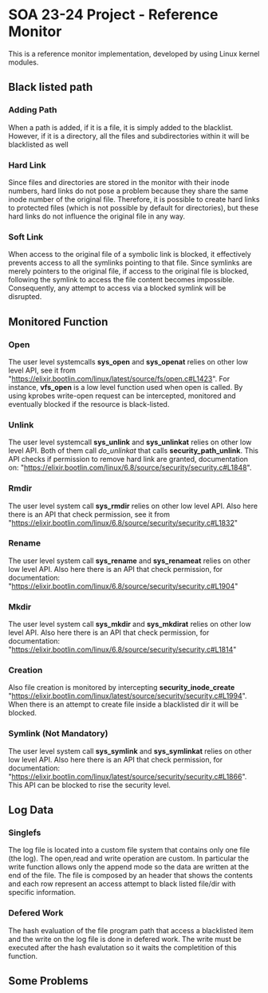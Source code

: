 # SOA 23-24 Project - Reference Monitor
This is a reference monitor implementation, developed by using Linux kernel modules. <br />

## Black listed path
### Adding Path
When a path is added, if it is a file, it is simply added to the blacklist. However, if it is a directory, all the files and subdirectories within it will be blacklisted as well
### Hard Link
Since files and directories are stored in the monitor with their inode numbers, hard links do not pose a problem because they share the same inode number of the original file. Therefore, it is possible to create hard links to protected files (which is not possible by default for directories), but these hard links do not influence the original file in any way.
### Soft Link
When access to the original file of a symbolic link is blocked, it effectively prevents access to all the symlinks pointing to that file. Since symlinks are merely pointers to the original file, if access to the original file is blocked, following the symlink to access the file content becomes impossible. Consequently, any attempt to access via a blocked symlink will be disrupted.

## Monitored Function
### Open
The user level systemcalls **sys_open** and **sys_openat** relies on other low level API, see it from "https://elixir.bootlin.com/linux/latest/source/fs/open.c#L1423". For instance, **vfs_open** is a low level function used when open is called. By using kprobes write-open request can be intercepted, monitored and eventually blocked if the resource is black-listed. <br />
### Unlink
The user level systemcall **sys_unlink** and **sys_unlinkat** relies on other low level API. Both of them call *do_unlinkat* that calls **security_path_unlink**. This API checks if permission to remove hard link are granted, documentation on: "https://elixir.bootlin.com/linux/6.8/source/security/security.c#L1848". 
### Rmdir
The user level system call **sys_rmdir** relies on other low level API. Also here there is an API that check permission, see it from "https://elixir.bootlin.com/linux/6.8/source/security/security.c#L1832"
### Rename
The user level system call **sys_rename** and **sys_renameat** relies on other low level API. Also here there is an API that check permission, for documentation: "https://elixir.bootlin.com/linux/6.8/source/security/security.c#L1904"
### Mkdir
The user level system call **sys_mkdir** and **sys_mkdirat** relies on other low level API. Also here there is an API that check permission, for documentation: "https://elixir.bootlin.com/linux/6.8/source/security/security.c#L1814"
### Creation
Also file creation is monitored by intercepting **security_inode_create** "https://elixir.bootlin.com/linux/latest/source/security/security.c#L1994". When there is an attempt to create file inside a blacklisted dir it will be blocked.
### Symlink (Not Mandatory)
The user level system call **sys_symlink** and **sys_symlinkat** relies on other low level API. Also here there is an API that check permission, for documentation: "https://elixir.bootlin.com/linux/latest/source/security/security.c#L1866". This API can be blocked to rise the security level.

## Log Data
### Singlefs
The log file is located into a custom file system that contains only one file (the log). The open,read and write operation are custom. In particular the write function allows only the append mode so the data are written at the end of the file. The file is composed by an header that shows the contents and each row represent an access attempt to black listed file/dir with specific information.
### Defered Work
The hash evaluation of the file program path that access a blacklisted item and the write on the log file is done in defered work. The write must be executed after the hash evalutation so it waits the completition of this function.

## Some Problems


